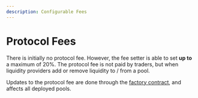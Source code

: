 ```yaml
---
description: Configurable Fees
---
```


# Protocol Fees

There is initially no protocol fee. However, the fee setter is able to set **up to** a maximum of 20%. The protocol fee is not paid by traders, but when liquidity providers add or remove liquidity to / from a pool.

Updates to the protocol fee are done through the [factory contract](broken-reference), and affects all deployed pools.

